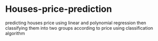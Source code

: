 # Houses-price-prediction
predicting houses price using linear and polynomial regression then classifying them into two groups according to price using classification algorithm
